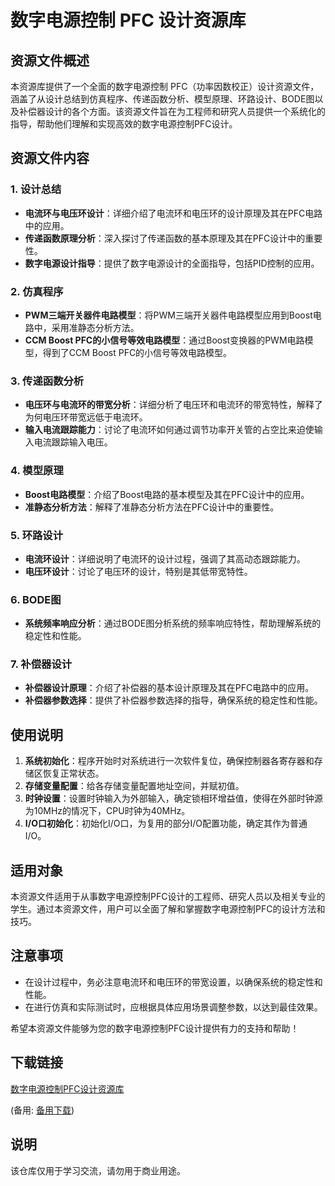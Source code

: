 # 数字电源控制 PFC 设计资源库

## 资源文件概述

本资源库提供了一个全面的数字电源控制 PFC（功率因数校正）设计资源文件，涵盖了从设计总结到仿真程序、传递函数分析、模型原理、环路设计、BODE图以及补偿器设计的各个方面。该资源文件旨在为工程师和研究人员提供一个系统化的指导，帮助他们理解和实现高效的数字电源控制PFC设计。

## 资源文件内容

### 1. 设计总结
- **电流环与电压环设计**：详细介绍了电流环和电压环的设计原理及其在PFC电路中的应用。
- **传递函数原理分析**：深入探讨了传递函数的基本原理及其在PFC设计中的重要性。
- **数字电源设计指导**：提供了数字电源设计的全面指导，包括PID控制的应用。

### 2. 仿真程序
- **PWM三端开关器件电路模型**：将PWM三端开关器件电路模型应用到Boost电路中，采用准静态分析方法。
- **CCM Boost PFC的小信号等效电路模型**：通过Boost变换器的PWM电路模型，得到了CCM Boost PFC的小信号等效电路模型。

### 3. 传递函数分析
- **电压环与电流环的带宽分析**：详细分析了电压环和电流环的带宽特性，解释了为何电压环带宽远低于电流环。
- **输入电流跟踪能力**：讨论了电流环如何通过调节功率开关管的占空比来迫使输入电流跟踪输入电压。

### 4. 模型原理
- **Boost电路模型**：介绍了Boost电路的基本模型及其在PFC设计中的应用。
- **准静态分析方法**：解释了准静态分析方法在PFC设计中的重要性。

### 5. 环路设计
- **电流环设计**：详细说明了电流环的设计过程，强调了其高动态跟踪能力。
- **电压环设计**：讨论了电压环的设计，特别是其低带宽特性。

### 6. BODE图
- **系统频率响应分析**：通过BODE图分析系统的频率响应特性，帮助理解系统的稳定性和性能。

### 7. 补偿器设计
- **补偿器设计原理**：介绍了补偿器的基本设计原理及其在PFC电路中的应用。
- **补偿器参数选择**：提供了补偿器参数选择的指导，确保系统的稳定性和性能。

## 使用说明

1. **系统初始化**：程序开始时对系统进行一次软件复位，确保控制器各寄存器和存储区恢复正常状态。
2. **存储变量配置**：给各存储变量配置地址空间，并赋初值。
3. **时钟设置**：设置时钟输入为外部输入，确定锁相环增益值，使得在外部时钟源为10MHz的情况下，CPU时钟为40MHz。
4. **I/O口初始化**：初始化I/O口，为复用的部分I/O配置功能，确定其作为普通I/O。

## 适用对象

本资源文件适用于从事数字电源控制PFC设计的工程师、研究人员以及相关专业的学生。通过本资源文件，用户可以全面了解和掌握数字电源控制PFC的设计方法和技巧。

## 注意事项

- 在设计过程中，务必注意电流环和电压环的带宽设置，以确保系统的稳定性和性能。
- 在进行仿真和实际测试时，应根据具体应用场景调整参数，以达到最佳效果。

希望本资源文件能够为您的数字电源控制PFC设计提供有力的支持和帮助！

## 下载链接
[数字电源控制PFC设计资源库](https://pan.quark.cn/s/0336bdeb3b22) 

(备用: [备用下载](https://pan.baidu.com/s/11yJ1LnlAwXv_m2bWXC69-g?pwd=1234))

## 说明

该仓库仅用于学习交流，请勿用于商业用途。
